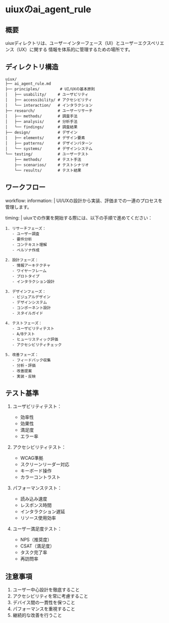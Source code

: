 # uiuxのai_agent_rule

## 概要
uiuxディレクトリは、ユーザーインターフェース（UI）とユーザーエクスペリエンス（UX）に関する
情報を体系的に管理するための場所です。

## ディレクトリ構造
```
uiux/
├── ai_agent_rule.md
├── principles/         # UI/UXの基本原則
│   ├── usability/     # ユーザビリティ
│   ├── accessibility/ # アクセシビリティ
│   └── interaction/   # インタラクション
├── research/          # ユーザーリサーチ
│   ├── methods/       # 調査手法
│   ├── analysis/      # 分析手法
│   └── findings/      # 調査結果
├── design/            # デザイン
│   ├── elements/      # デザイン要素
│   ├── patterns/      # デザインパターン
│   └── systems/       # デザインシステム
└── testing/           # ユーザーテスト
    ├── methods/       # テスト手法
    ├── scenarios/     # テストシナリオ
    └── results/       # テスト結果
```

## ワークフロー

workflow:
  information: |
    UI/UXの設計から実装、評価までの一連のプロセスを管理します。

  timing: |
    uiuxでの作業を開始する際には、以下の手順で進めてください：

    1. リサーチフェーズ：
       - ユーザー調査
       - 要件分析
       - コンテキスト理解
       - ペルソナ作成

    2. 設計フェーズ：
       - 情報アーキテクチャ
       - ワイヤーフレーム
       - プロトタイプ
       - インタラクション設計

    3. デザインフェーズ：
       - ビジュアルデザイン
       - デザインシステム
       - コンポーネント設計
       - スタイルガイド

    4. テストフェーズ：
       - ユーザビリティテスト
       - A/Bテスト
       - ヒューリスティック評価
       - アクセシビリティチェック

    5. 改善フェーズ：
       - フィードバック収集
       - 分析・評価
       - 改善提案
       - 実装・反映

## テスト基準

1. ユーザビリティテスト：
   - 効率性
   - 効果性
   - 満足度
   - エラー率

2. アクセシビリティテスト：
   - WCAG準拠
   - スクリーンリーダー対応
   - キーボード操作
   - カラーコントラスト

3. パフォーマンステスト：
   - 読み込み速度
   - レスポンス時間
   - インタラクション遅延
   - リソース使用効率

4. ユーザー満足度テスト：
   - NPS（推奨度）
   - CSAT（満足度）
   - タスク完了率
   - 再訪問率

## 注意事項

1. ユーザー中心設計を徹底すること
2. アクセシビリティを常に考慮すること
3. デバイス間の一貫性を保つこと
4. パフォーマンスを重視すること
5. 継続的な改善を行うこと